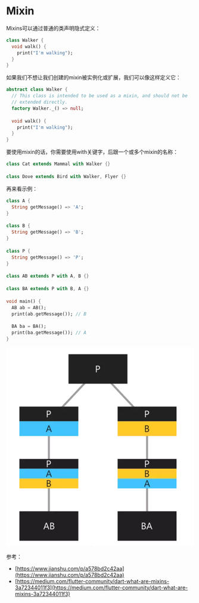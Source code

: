 # Mixin

Mixins可以通过普通的类声明隐式定义：

```dart
class Walker {
  void walk() {
    print("I'm walking");
  }
}
```

如果我们不想让我们创建的mixin被实例化或扩展，我们可以像这样定义它：

```dart
abstract class Walker {
  // This class is intended to be used as a mixin, and should not be
  // extended directly.
  factory Walker._() => null;

  void walk() {
    print("I'm walking");
  }
}
```

要使用mixin的话，你需要使用with关键字，后跟一个或多个mixin的名称：

```dart
class Cat extends Mammal with Walker {}

class Dove extends Bird with Walker, Flyer {}
```

再来看示例：

```dart
class A {
  String getMessage() => 'A';
}

class B {
  String getMessage() => 'B';
}

class P {
  String getMessage() => 'P';
}

class AB extends P with A, B {}

class BA extends P with B, A {}

void main() {
  AB ab = AB();
  print(ab.getMessage()); // B

  BA ba = BA();
  print(ba.getMessage()); // A
}
```

![](./images/1.png)



参考：

* [https://www.jianshu.com/p/a578bd2c42aa](https://www.jianshu.com/p/a578bd2c42aa)
* [https://medium.com/flutter-community/dart-what-are-mixins-3a72344011f3](https://medium.com/flutter-community/dart-what-are-mixins-3a72344011f3)



